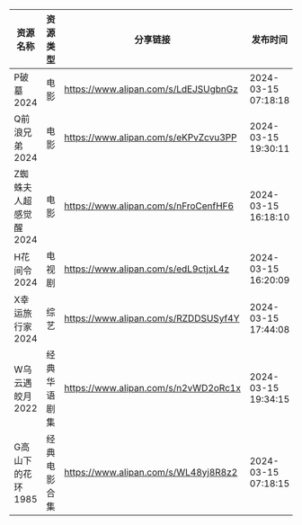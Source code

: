 | 资源名称          | 资源类型   | 分享链接                                 | 发布时间                |
| ------------- | ------ | ------------------------------------ | ------------------- |
| P破墓2024       | 电影     | https://www.alipan.com/s/LdEJSUgbnGz | 2024-03-15 07:18:18 |
| Q前浪兄弟2024     | 电影     | https://www.alipan.com/s/eKPvZcvu3PP | 2024-03-15 19:30:11 |
| Z蜘蛛夫人超感觉醒2024 | 电影     | https://www.alipan.com/s/nFroCenfHF6 | 2024-03-15 16:18:10 |
| H花间令2024      | 电视剧    | https://www.alipan.com/s/edL9ctjxL4z | 2024-03-15 16:20:09 |
| X幸运旅行家2024    | 综艺     | https://www.alipan.com/s/RZDDSUSyf4Y | 2024-03-15 17:44:08 |
| W乌云遇皎月2022    | 经典华语剧集 | https://www.alipan.com/s/n2vWD2oRc1x | 2024-03-15 19:34:15 |
| G高山下的花环1985   | 经典电影合集 | https://www.alipan.com/s/WL48yj8R8z2 | 2024-03-15 07:18:15 |
